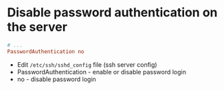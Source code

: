 # Disable password authentication on the server

```ini
# ...
PasswordAuthentication no
```

- Edit `/etc/ssh/sshd_config` file (ssh server config)
- PasswordAuthentication - enable or disable password login
- no - disable password login
